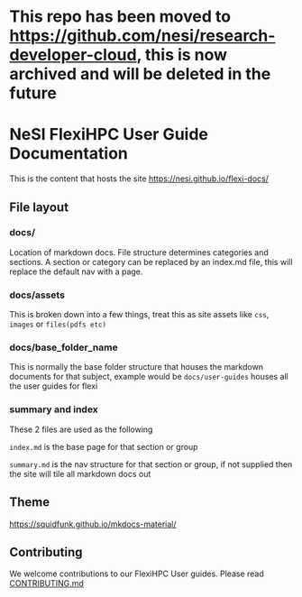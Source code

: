 # This repo has been moved to https://github.com/nesi/research-developer-cloud, this is now archived and will be deleted in the future

# NeSI FlexiHPC User Guide Documentation

This is the content that hosts the site https://nesi.github.io/flexi-docs/

## File layout

### docs/

Location of markdown docs. File structure determines categories and sections. A section or category can be replaced by an index.md file, this will replace the default nav with a page.

### docs/assets

This is broken down into a few things, treat this as site assets like `css`, `images` or `files(pdfs etc)`


### docs/base_folder_name

This is normally the base folder structure that houses the markdown documents for that subject, example would be `docs/user-guides` houses all the user guides for flexi

### summary and index

These 2 files are used as the following

`index.md` is the base page for that section or group

`summary.md` is the nav structure for that section or group, if not supplied then the site will tile all markdown docs out

## Theme

https://squidfunk.github.io/mkdocs-material/

## Contributing

We welcome contributions to our FlexiHPC User guides. Please read [CONTRIBUTING.md](CONTRIBUTION.md)
